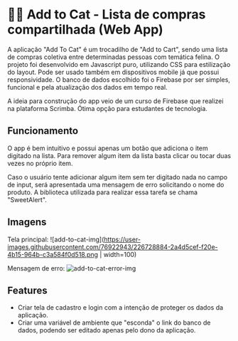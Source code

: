 # 🛒😸 Add to Cat - Lista de compras compartilhada (Web App)

A aplicação "Add To Cat" é um trocadilho de "Add to Cart", sendo uma lista de compras coletiva entre determinadas pessoas com temática felina.
O projeto foi desenvolvido em Javascript puro, utilizando CSS para estilização do layout. Pode ser usado também em dispositivos mobile já que possui responsividade.
O banco de dados escolhido foi o Firebase por ser simples, funcional e pela atualização dos dados em tempo real.

A ideia para construção do app veio de um curso de Firebase que realizei na plataforma Scrimba. Ótima opção para estudantes de tecnologia.

## Funcionamento

O app é bem intuitivo e possui apenas um botão que adiciona o item digitado na lista.
Para remover algum item da lista basta clicar ou tocar duas vezes no próprio item.

Caso o usuário tente adicionar algum item sem ter digitado nada no campo de input, será apresentada uma mensagem de erro solicitando o nome do produto.
A biblioteca utilizada para realizar essa tarefa se chama "SweetAlert".

## Imagens

Tela principal:
![add-to-cat-img](https://user-images.githubusercontent.com/76922943/226728884-2a4d5cef-f20e-4b15-964b-c3a584f0d518.png | width=100)

Mensagem de erro:
![add-to-cat-error-img](https://user-images.githubusercontent.com/76922943/226729174-5df1bae8-1124-4d19-a05b-7c1058094447.png)

## Features

- Criar tela de cadastro e login com a intenção de proteger os dados da aplicação.
- Criar uma variável de ambiente que "esconda" o link do banco de dados, podendo ser editado apenas pelo dono da aplicação.
